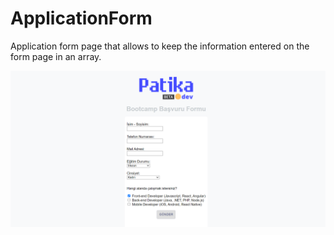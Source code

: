 # ApplicationForm
Application form page that allows to keep the information entered on the form page in an array.

<img src="page.png" alt="Alt text" title="Optional title">